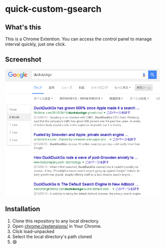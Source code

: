 # quick-custom-gsearch

## What's this

This is a Chrome Extention.
You can access the control panel to manage interval quickly, just one click.

## Screenshot

![Screenshot](./capture.png)

## Installation

1. Clone this repository to any local directory.
2. Open <chrome://extensions/> in Your Chrome.
3. Click load-unpacked 
4. Select the local directory's path cloned
5. :smile:
